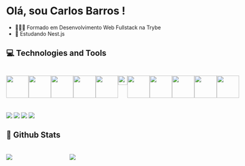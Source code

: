 # Olá, sou **Carlos Barros** !

- 👨🏾‍🎓 Formado em Desenvolvimento Web Fullstack na Trybe
- 🌱 Estudando Nest.js

## 💻 Technologies and Tools

#

<div style="display:flex; justify-content:space-around">
<img width="60em" src="https://cdn.jsdelivr.net/gh/devicons/devicon/icons/html5/html5-original-wordmark.svg" />
<img width="60em"src="https://cdn.jsdelivr.net/gh/devicons/devicon/icons/css3/css3-original-wordmark.svg" />
<img width="60em" src="https://cdn.jsdelivr.net/gh/devicons/devicon/icons/javascript/javascript-original.svg" />
<img width="60em" src="https://cdn.jsdelivr.net/gh/devicons/devicon/icons/typescript/typescript-plain.svg" />
<img width="60em" src="https://cdn.jsdelivr.net/gh/devicons/devicon/icons/bootstrap/bootstrap-original-wordmark.svg" />
<img width="25em" src="https://cdn.jsdelivr.net/gh/devicons/devicon/icons/react/react-original-wordmark.svg" />
<img width="60em" src="https://cdn.jsdelivr.net/gh/devicons/devicon/icons/redux/redux-original.svg" />
<img width="60em" src="https://cdn.jsdelivr.net/gh/devicons/devicon/icons/jest/jest-plain.svg" />
<img width="60em" src="https://cdn.jsdelivr.net/gh/devicons/devicon/icons/nodejs/nodejs-original.svg" />
<img width="60em" src="https://cdn.jsdelivr.net/gh/devicons/devicon/icons/vscode/vscode-original.svg" />
<img width="60em" src="https://cdn.jsdelivr.net/gh/devicons/devicon/icons/docker/docker-original-wordmark.svg" />
</div>

#

<a href="https://www.linkedin.com/in/ocarlosbarros" target="_blank"><img src="https://img.shields.io/badge/-LinkedIn-%230077B5?style=for-the-badge&logo=linkedin&logoColor=white" target="_blank"></a>
<a href="https://www.youtube.com/channel/UC1xY9hXr4h_77rfKKk-i3Vg" target="_blank"><img src="https://img.shields.io/badge/YouTube-FF0000?style=for-the-badge&logo=youtube&logoColor=white" target="_blank"></a>
<a href="https://www.instagram.com/o_carlosbarros/" target="_blank"><img src="https://img.shields.io/badge/-Instagram-%23E4405F?style=for-the-badge&logo=instagram&logoColor=white" target="_blank"></a>
<a href = "mailto:carlos_dbs@hotmail.com"><img src="https://img.shields.io/badge/Outlook-0078D4?style=for-the-badge&logo=microsoft-outlook&logoColor=white" target="_blank"></a>

## 🌟 Github Stats

#

<div style="display: flex">
    <a style="width:150px" href="https://github.com/anuraghazra/github-readme-stats">
    <img src="https://github-readme-stats.vercel.app/api?username=ocarlosbarros&show_icons=true&theme=highcontrast" />
    </a>
    <a style="width:150px"
    href="https://github.com/anuraghazra/github-readme-stats">
    <img style="margin-left:20px" src="https://github-readme-stats.vercel.app/api/top-langs/?username=ocarlosbarros&layout=compact&theme=highcontrast" />
    </a>
</div>
